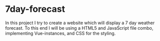 # 7day-forecast
In this project I try to create a website which will display a 7 day weather forecast.
To this end I will be using a HTML5 and JavaScript file combo, implementing Vue-instances, and CSS for the styling.
